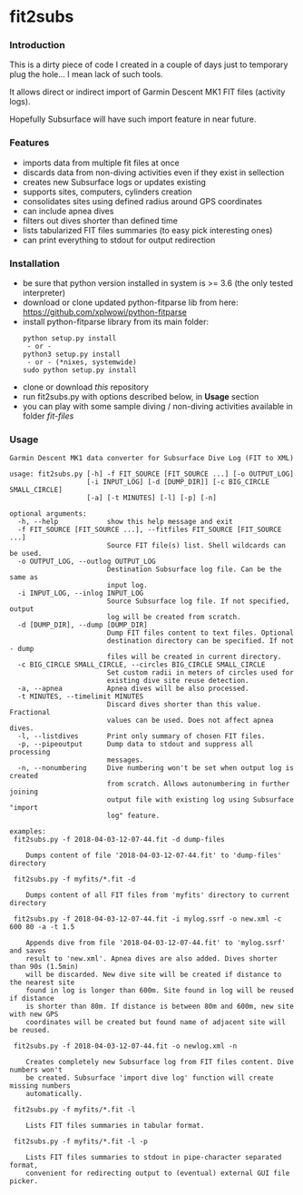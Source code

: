 # fit2subs

### Introduction

This is a dirty piece of code I created in a couple of days
just to temporary plug the hole... I mean lack of such tools.

It allows direct or indirect import of Garmin Descent MK1 
FIT files (activity logs). 

Hopefully Subsurface will have such import feature in near future.

### Features

 - imports data from multiple fit files at once
 - discards data from non-diving activities even if they exist in sellection
 - creates new Subsurface logs or updates existing 
 - supports sites, computers, cylinders creation 
 - consolidates sites using defined radius around GPS coordinates 
 - can include apnea dives
 - filters out dives shorter than defined time 
 - lists tabularized FIT files summaries (to easy pick interesting ones)
 - can print everything to stdout for output redirection

### Installation

 - be sure that python version installed in system is >= 3.6 (the only tested interpreter)
 - download or clone updated python-fitparse lib from here:
    https://github.com/xplwowi/python-fitparse
 - install python-fitparse library from its main folder:
   ```
   python setup.py install
    - or -
   python3 setup.py install
    - or - (*nixes, systemwide)
   sudo python setup.py install
   ```
 - clone or download *this* repository
 - run fit2subs.py with options described below, in **Usage** section
 - you can play with some sample diving / non-diving activities available in folder *fit-files*

### Usage

```
Garmin Descent MK1 data converter for Subsurface Dive Log (FIT to XML)

usage: fit2subs.py [-h] -f FIT_SOURCE [FIT_SOURCE ...] [-o OUTPUT_LOG]
                   [-i INPUT_LOG] [-d [DUMP_DIR]] [-c BIG_CIRCLE SMALL_CIRCLE]
                   [-a] [-t MINUTES] [-l] [-p] [-n]

optional arguments:
  -h, --help            show this help message and exit
  -f FIT_SOURCE [FIT_SOURCE ...], --fitfiles FIT_SOURCE [FIT_SOURCE ...]
                        Source FIT file(s) list. Shell wildcards can be used.
  -o OUTPUT_LOG, --outlog OUTPUT_LOG
                        Destination Subsurface log file. Can be the same as
                        input log.
  -i INPUT_LOG, --inlog INPUT_LOG
                        Source Subsurface log file. If not specified, output
                        log will be created from scratch.
  -d [DUMP_DIR], --dump [DUMP_DIR]
                        Dump FIT files content to text files. Optional
                        destination directory can be specified. If not - dump
                        files will be created in current directory.
  -c BIG_CIRCLE SMALL_CIRCLE, --circles BIG_CIRCLE SMALL_CIRCLE
                        Set custom radii in meters of circles used for
                        existing dive site reuse detection.
  -a, --apnea           Apnea dives will be also processed.
  -t MINUTES, --timelimit MINUTES
                        Discard dives shorter than this value. Fractional
                        values can be used. Does not affect apnea dives.
  -l, --listdives       Print only summary of chosen FIT files.
  -p, --pipeoutput      Dump data to stdout and suppress all processing
                        messages.
  -n, --nonumbering     Dive numbering won't be set when output log is created
                        from scratch. Allows autonumbering in further joining
                        output file with existing log using Subsurface "import
                        log" feature.

examples:
 fit2subs.py -f 2018-04-03-12-07-44.fit -d dump-files

    Dumps content of file '2018-04-03-12-07-44.fit' to 'dump-files' directory

 fit2subs.py -f myfits/*.fit -d

    Dumps content of all FIT files from 'myfits' directory to current directory

 fit2subs.py -f 2018-04-03-12-07-44.fit -i mylog.ssrf -o new.xml -c 600 80 -a -t 1.5

    Appends dive from file '2018-04-03-12-07-44.fit' to 'mylog.ssrf' and saves
    result to 'new.xml'. Apnea dives are also added. Dives shorter than 90s (1.5min)
    will be discarded. New dive site will be created if distance to the nearest site
    found in log is longer than 600m. Site found in log will be reused if distance
    is shorter than 80m. If distance is between 80m and 600m, new site with new GPS
    coordinates will be created but found name of adjacent site will be reused.

 fit2subs.py -f 2018-04-03-12-07-44.fit -o newlog.xml -n

    Creates completely new Subsurface log from FIT files content. Dive numbers won't
    be created. Subsurface 'import dive log' function will create missing numbers
    automatically.

 fit2subs.py -f myfits/*.fit -l

    Lists FIT files summaries in tabular format.

 fit2subs.py -f myfits/*.fit -l -p

    Lists FIT files summaries to stdout in pipe-character separated format, 
    convenient for redirecting output to (eventual) external GUI file picker.
```
